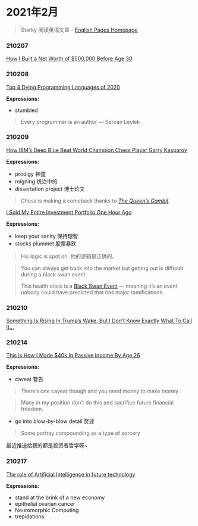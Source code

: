 # 2021年2月

> Starky 阅读英语文章  - [English Pages Homepage](https://growth.starky99.com/#/EnglishPages/Homepage)

### 210207

[How I Built a Net Worth of $500,000 Before Age 30](https://medium.com/makingofamillionaire/how-i-built-a-net-worth-of-500-000-before-age-30-502200443171)

### 210208

[Top 4 Dying Programming Languages of 2020](https://levelup.gitconnected.com/top-4-dying-programming-languages-of-2020-1a4149753e92)

**Expressions:** 

- stumbled

> Every programmer is an author — Sercan Leylek

### 210209

[How IBM’s Deep Blue Beat World Champion Chess Player Garry Kasparov](https://spectrum.ieee.org/the-institute/ieee-history/how-ibms-deep-blue-beat-world-champion-chess-player-garry-kasparov?utmsource=theinstitutealert&utm_medium=email&utm_campaign=theinstitutealert-02-09-21&mkt_tok=eyJpIjoiTkRKbFpqWTFORGsxTW1abSIsInQiOiJYRXZuS1wvdWc0RU54UUVxR0VQVG9MbERmMERpXC9yRXdtZVlSKzZaSk9ZWnRab2FacDhXbUJzZTRqa2xNcTZwY2txNXppTlhWOXVTaEFUQk1SUUhUTFR4MlBmRG84WGpmQkpxeEJOTWh1clAycWZkcjJuOGxqak9OK1M0WU11SHJMIn0%3D)

**Expressions:** 

- prodigy 神童
- reigning 统治中的
- dissertation project 博士论文

> Chess is making a comeback thanks to [*The Queen’s Gambit*](https://www.netflix.com/title/80234304).

[I Sold My Entire Investment Portfolio One Hour Ago](https://entrepreneurshandbook.co/i-sold-my-entire-investment-portfolio-one-hour-ago-f71a6ed534c7)

**Expressions:** 

- keep your sanity 保持理智
- stocks plummet 股票暴跌

> His logic is spot on. 他的逻辑是正确的。

> You can always get back into the market but getting out is difficult during a black swan event.
>
> This health crisis is a [Black Swan Event](https://en.wikipedia.org/wiki/Black_swan_theory) — meaning it’s an event nobody could have predicted that has major ramifications.

### 210210

[Something Is Rising In Trump’s Wake, But I Don’t Know Exactly What To Call It…](https://ericjscholl.medium.com/something-is-rising-in-trumps-wake-but-i-don-t-know-exactly-what-to-call-it-fde0a2e77f2f)

### 210214

[This is How I Made $40k In Passive Income By Age 26](https://entrepreneurshandbook.co/this-is-how-i-made-40k-in-passive-income-by-age-26-e57b651bc483)

**Expressions:** 

- caveat 警告

> There’s one caveat though and you need money to make money.

> Many in my position don’t do this and sacrifice future financial freedom.

- go into blow-by-blow detail 赘述

> Some portray compounding as a type of sorcery

最近推送给我的都是投资者哲学呀~

### 210217

[The role of Artificial Intelligence in future technology](https://medium.com/@anshu.singh173/the-role-of-artificial-intelligence-in-future-technology-4f0b02e22192)

**Expressions:** 

- stand at the brink of a new economy
- epithelial ovarian cancer
- Neuromorphic Computing
- trepidations


